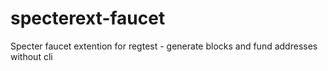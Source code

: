 # specterext-faucet
Specter faucet extention for regtest - generate blocks and fund addresses without cli
